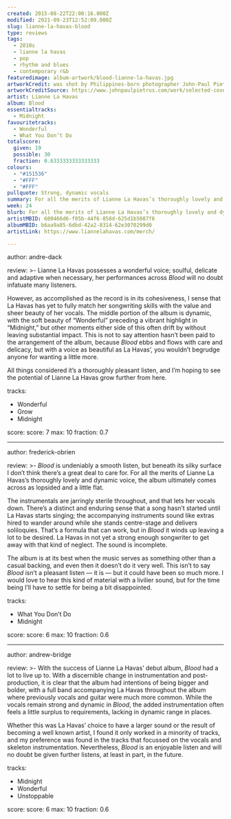 ```yaml
---
created: 2015-08-22T22:00:16.000Z
modified: 2021-09-23T12:52:09.000Z
slug: lianne-la-havas-blood
type: reviews
tags:
  - 2010s
  - lianne la havas
  - pop
  - rhythm and blues
  - contemporary r&b
featuredimage: album-artwork/blood-lianne-la-havas.jpg
artworkCredit: was shot by Philippines-born photographer John-Paul Pietrus.
artworkCreditSource: https://www.johnpaulpietrus.com/work/selected-covers-from-my-career/
artist: Lianne La Havas
album: Blood
essentialtracks:
  - Midnight
favouritetracks:
  - Wonderful
  - What You Don’t Do
totalscore:
  given: 19
  possible: 30
  fraction: 0.6333333333333333
colours:
  - "#151536"
  - "#FFF"
  - "#FFF"
pullquote: Strong, dynamic vocals
summary: For all the merits of Lianne La Havas’s thoroughly lovely and dynamic voice, the album ultimately comes across as lopsided and a little flat. This isn’t to say Blood isn’t a pleasant listen — it is — but it could have been so much more.
week: 24
blurb: For all the merits of Lianne La Havas’s thoroughly lovely and dynamic voice, the album ultimately comes across as lopsided and a little flat.
artistMBID: 680466d6-f05b-44f6-858d-625d1b5087f6
albumMBID: b6aa9a85-6dbd-42a2-8314-62e3070299d0
artistLink: https://www.liannelahavas.com/merch/

---
```


author: andre-dack

review: >-
  Lianne La Havas possesses a wonderful voice; soulful, delicate and adaptive when necessary, her performances across *Blood* will no doubt infatuate many listeners. 
  
  However, as accomplished as the record is in its cohesiveness, I sense that La Havas has yet to fully match her songwriting skills with the value and sheer beauty of her vocals. The middle portion of the album is dynamic, with the soft beauty of “Wonderful” preceding a vibrant highlight in “Midnight,” but other moments either side of this often drift by without leaving substantial impact. This is not to say attention hasn’t been paid to the arrangement of the album, because *Blood* ebbs and flows with care and delicacy, but with a voice as beautiful as La Havas’, you wouldn’t begrudge anyone for wanting a little more. 
  
  All things considered it’s a thoroughly pleasant listen, and I’m hoping to see the potential of Lianne La Havas grow further from here.

tracks:
  - Wonderful
  - ­Grow
  - ­Midnight

score:
  score: 7
  max: 10
  fraction: 0.7

---
author: frederick-obrien

review: >-
  *Blood* is undeniably a smooth listen, but beneath its silky surface I don’t think there’s a great deal to care for. For all the merits of Lianne La Havas’s thoroughly lovely and dynamic voice, the album ultimately comes across as lopsided and a little flat. 
  
  The instrumentals are jarringly sterile throughout, and that lets her vocals down. There’s a distinct and enduring sense that a song hasn’t started until La Havas starts singing; the accompanying instruments sound like extras hired to wander around while she stands centre-stage and delivers soliloquies. That’s a formula that can work, but in *Blood* it winds up leaving a lot to be desired. La Havas in not yet a strong enough songwriter to get away with that kind of neglect. The sound is incomplete. 
  
  The album is at its best when the music serves as something other than a casual backing, and even then it doesn’t do it very well. This isn’t to say *Blood* isn’t a pleasant listen — it is — but it could have been so much more. I would love to hear this kind of material with a livilier sound, but for the time being I’ll have to settle for being a bit disappointed.

tracks:
  - What You Don’t Do
  - ­Midnight

score:
  score: 6
  max: 10
  fraction: 0.6

---
author: andrew-bridge

review: >-
  With the success of Lianne La Havas’ debut album, *Blood* had a lot to live up to. With a discernible change in instrumentation and post-production, it is clear that the album had intentions of being bigger and bolder, with a full band accompanying La Havas throughout the album where previously vocals and guitar were much more common. While the vocals remain strong and dynamic in *Blood*, the added instrumentation often feels a little surplus to requirements, lacking in dynamic range in places. 
  
  Whether this was La Havas’ choice to have a larger sound or the result of becoming a well known artist, I found it only worked in a minority of tracks, and my preference was found in the tracks that focussed on the vocals and skeleton instrumentation. Nevertheless, *Blood* is an enjoyable listen and will no doubt be given further listens, at least in part, in the future.

tracks:
  - Midnight
  - ­Wonderful
  - ­Unstoppable

score:
  score: 6
  max: 10
  fraction: 0.6
